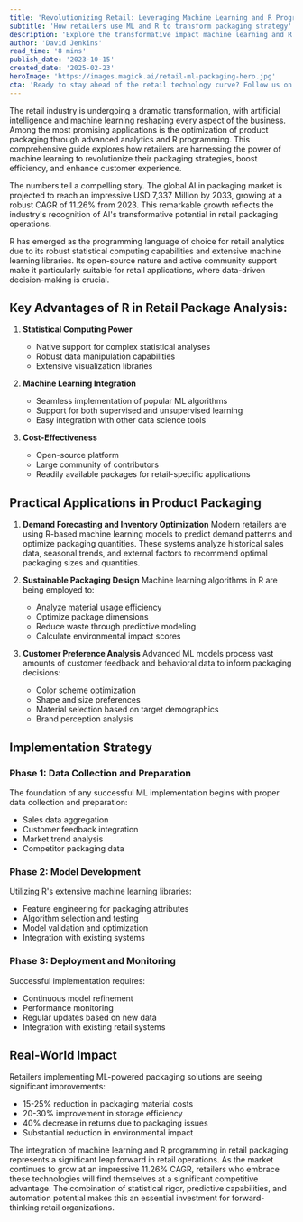 ```yaml
---
title: 'Revolutionizing Retail: Leveraging Machine Learning and R Programming for Smart Product Packaging'
subtitle: 'How retailers use ML and R to transform packaging strategy'
description: 'Explore the transformative impact machine learning and R programming are having on retail packaging. From optimizing packaging sizes to enhancing sustainability and customer satisfaction, this guide delves deep into the integration of advanced analytics in retail operations.'
author: 'David Jenkins'
read_time: '8 mins'
publish_date: '2023-10-15'
created_date: '2025-02-23'
heroImage: 'https://images.magick.ai/retail-ml-packaging-hero.jpg'
cta: 'Ready to stay ahead of the retail technology curve? Follow us on LinkedIn for more insights on how AI and machine learning are revolutionizing the retail industry.'
---
```


The retail industry is undergoing a dramatic transformation, with artificial intelligence and machine learning reshaping every aspect of the business. Among the most promising applications is the optimization of product packaging through advanced analytics and R programming. This comprehensive guide explores how retailers are harnessing the power of machine learning to revolutionize their packaging strategies, boost efficiency, and enhance customer experience.

The numbers tell a compelling story. The global AI in packaging market is projected to reach an impressive USD 7,337 Million by 2033, growing at a robust CAGR of 11.26% from 2023. This remarkable growth reflects the industry's recognition of AI's transformative potential in retail packaging operations.

R has emerged as the programming language of choice for retail analytics due to its robust statistical computing capabilities and extensive machine learning libraries. Its open-source nature and active community support make it particularly suitable for retail applications, where data-driven decision-making is crucial.

## Key Advantages of R in Retail Package Analysis:

1. **Statistical Computing Power**
   - Native support for complex statistical analyses
   - Robust data manipulation capabilities
   - Extensive visualization libraries

2. **Machine Learning Integration**
   - Seamless implementation of popular ML algorithms
   - Support for both supervised and unsupervised learning
   - Easy integration with other data science tools

3. **Cost-Effectiveness**
   - Open-source platform
   - Large community of contributors
   - Readily available packages for retail-specific applications

## Practical Applications in Product Packaging

1. **Demand Forecasting and Inventory Optimization**
   Modern retailers are using R-based machine learning models to predict demand patterns and optimize packaging quantities. These systems analyze historical sales data, seasonal trends, and external factors to recommend optimal packaging sizes and quantities.

2. **Sustainable Packaging Design**
   Machine learning algorithms in R are being employed to:
   - Analyze material usage efficiency
   - Optimize package dimensions
   - Reduce waste through predictive modeling
   - Calculate environmental impact scores

3. **Customer Preference Analysis**
   Advanced ML models process vast amounts of customer feedback and behavioral data to inform packaging decisions:
   - Color scheme optimization
   - Shape and size preferences
   - Material selection based on target demographics
   - Brand perception analysis

## Implementation Strategy

### Phase 1: Data Collection and Preparation
The foundation of any successful ML implementation begins with proper data collection and preparation:
- Sales data aggregation
- Customer feedback integration
- Market trend analysis
- Competitor packaging data

### Phase 2: Model Development
Utilizing R's extensive machine learning libraries:
- Feature engineering for packaging attributes
- Algorithm selection and testing
- Model validation and optimization
- Integration with existing systems

### Phase 3: Deployment and Monitoring
Successful implementation requires:
- Continuous model refinement
- Performance monitoring
- Regular updates based on new data
- Integration with existing retail systems

## Real-World Impact

Retailers implementing ML-powered packaging solutions are seeing significant improvements:
- 15-25% reduction in packaging material costs
- 20-30% improvement in storage efficiency
- 40% decrease in returns due to packaging issues
- Substantial reduction in environmental impact

The integration of machine learning and R programming in retail packaging represents a significant leap forward in retail operations. As the market continues to grow at an impressive 11.26% CAGR, retailers who embrace these technologies will find themselves at a significant competitive advantage. The combination of statistical rigor, predictive capabilities, and automation potential makes this an essential investment for forward-thinking retail organizations.